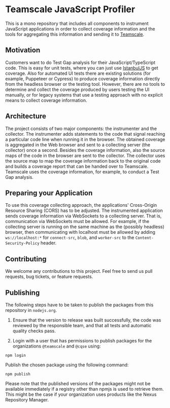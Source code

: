 # Teamscale JavaScript Profiler

This is a mono repository that includes all components to instrument 
JavaScript applications in order to collect coverage information and the tools
for aggregating this information and sending it to [Teamscale](https://www.cqse.eu/en/teamscale/).

## Motivation

Customers want to do Test Gap analysis for their JavaScript/TypeScript code. 
This is easy for unit tests, where you can just use [IstanbulJS](https://istanbul.js.org/) to get coverage. 
Also for automated UI tests there are existing solutions (for example, Puppeteer or Cypress) 
to produce coverage information directly from the headless browser or the testing tool. 
However, there are no tools to determine and collect the coverage produced by users testing the UI manually,
or for legacy systems that use a testing approach with no explicit means to collect coverage information.

## Architecture

The project consists of two major components: the instrumenter and the collector.
The instrumenter adds statements to the code that signal reaching a particular code line
when running it in the browser. The obtained coverage is aggregated in the Web browser and
sent to a collecting server (the collector) once a second. Besides the coverage information,
also the source maps of the code in the browser are sent to the collector.
The collector uses the source map to map the coverage information back to the original code
and builds a coverage report that can be handed over to Teamscale.
Teamscale uses the coverage information, for example, to conduct a Test Gap analysis.

## Preparing your Application

To use this coverage collecting approach, the applications' Cross-Origin Resource Sharing (CORS)
has to be adjusted. The instrumented application sends coverage information via
WebSockets to a collecting server. That is, communication via WebSockets must be allowed.
For example, if the collecting server is running on the same machine
as the (possibly headless) browser, then communicating with localhost must be allowed
by adding `ws://localhost:*` for `connect-src`, `blob`, and `worker-src` to
the `Content-Security-Policy` header.

## Contributing

We welcome any contributions to this project. Feel free to send us pull requests,
bug tickets, or feature requests.

## Publishing

The following steps have to be taken to publish the packages from this repository in `nodejs.org`.

1. Ensure that the version to release was built successfully, the code was reviewed
  by the responsible team, and that all tests and automatic quality checks pass.

2. Login with a user that has permissions to publish packages for the organizations
`@teamscale` and `@cqse` using:

```
npm login
```

Publish the chosen package using the following command:

```
npm publish
```

Please note that the published versions of the packages might not be available 
immediately if a registry other than npmjs is used to retrieve them.
This might be the case if your organization uses products 
like the Nexus Repository Manager.
